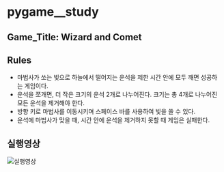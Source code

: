 # pygame__study
## Game_Title: Wizard and Comet
## Rules
- 마법사가 쏘는 빛으로 하늘에서 떨어지는 운석을 제한 시간 안에 모두 깨면 성공하는 게임이다.
- 운석을 쪼개면, 더 작은 크기의 운석 2개로 나누어진다. 크기는 총 4개로 나누어진 모든 운석을 제거해야 한다.
- 방향 키로 마법사를 이동시키며 스페이스 바를 사용하여 빛을 쏠 수 있다.
- 운석에 마법사가 맞을 때, 시간 안에 운석을 제거하지 못할 때 게임은 실패한다.
## 실행영상
![실행영상](https://github.com/user-attachments/assets/2a3fa831-5c9f-4566-95cd-50b90aff0b11)
